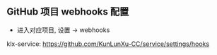 ## GitHub 项目 webhooks 配置

- 进入对应项目, 设置 -> webhooks

klx-service: https://github.com/KunLunXu-CC/service/settings/hooks

